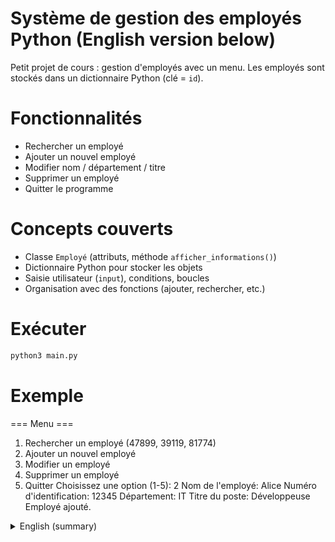 # Système de gestion des employés Python (English version below) 

Petit projet de cours : gestion d'employés avec un menu.
Les employés sont stockés dans un dictionnaire Python (clé = `id`).

# Fonctionnalités
- Rechercher un employé
- Ajouter un nouvel employé
- Modifier nom / département / titre
- Supprimer un employé
- Quitter le programme


# Concepts couverts
- Classe `Employé` (attributs, méthode `afficher_informations()`)
- Dictionnaire Python pour stocker les objets
- Saisie utilisateur (`input`), conditions, boucles
- Organisation avec des fonctions (ajouter, rechercher, etc.)

# Exécuter
```bash
python3 main.py
```
# Exemple

=== Menu ===
1. Rechercher un employé (47899, 39119, 81774)
2. Ajouter un nouvel employé
3. Modifier un employé
4. Supprimer un employé
5. Quitter
Choisissez une option (1-5): 2
Nom de l'employé: Alice
Numéro d'identification: 12345
Département: IT
Titre du poste: Développeuse
Employé ajouté.

<details>
  <summary>English (summary)</summary>

# Employee Management System — Python

Small course project: a menu-driven CLI to manage employees stored in a Python dictionary (`id` → `Employee` object).

## Key features
- Search an employee
- Add a new employee
- Edit name / department / title
- Delete an employee
- Quit

## Covered concepts
- `Employee` class (attributes, `display_information()` method)
- Python dictionary for storing objects
- User input (`input()`), conditionals, loops
- Organization with functions (add, search, edit, delete)

## Run
```bash
python3 main.py
Sample session
pgsql
Copier le code
=== Menu ===
1) Search an employee
2) Add a new employee
3) Edit an employee
4) Delete an employee
5) Quit

Choose an option (1-5): 2
Employee name: Alice
Employee ID: 12345
Department: IT
Job title: Developer
Employee added.

Choose an option (1-5): 1
Enter employee ID to search: 12345
[12345] Alice — IT — Developer







